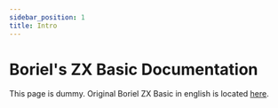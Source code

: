 ```yaml
---
sidebar_position: 1
title: Intro
---
```


# Boriel's ZX Basic Documentation

This page is dummy. Original Boriel ZX Basic in english is located <a href="https://zxbasic.readthedocs.io/en/docs/">here</a>.
